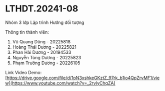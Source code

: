 # LTHDT.20241-08
Nhóm 3 lớp Lập trình Hướng đối tượng 

Thông tin thành viên:
1. Vũ Quang Dũng - 20225818
2. Hoàng Thái Dương - 20225821
3. Phan Hải Dương - 20194533
4. Nguyễn Tùng Dương - 20225823
5. Phạm Trường Dương - 20226105

Link Video Demo: [https://drive.google.com/file/d/1pN3xshkeGKztZ_97rk_b1io4QpZrvMF1/view](https://www.youtube.com/watch?v=_2rvlyChqZA)
